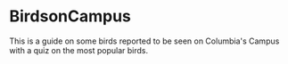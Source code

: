 # BirdsonCampus
This is a guide on some birds reported to be seen on Columbia's Campus with a quiz on the most popular birds.

